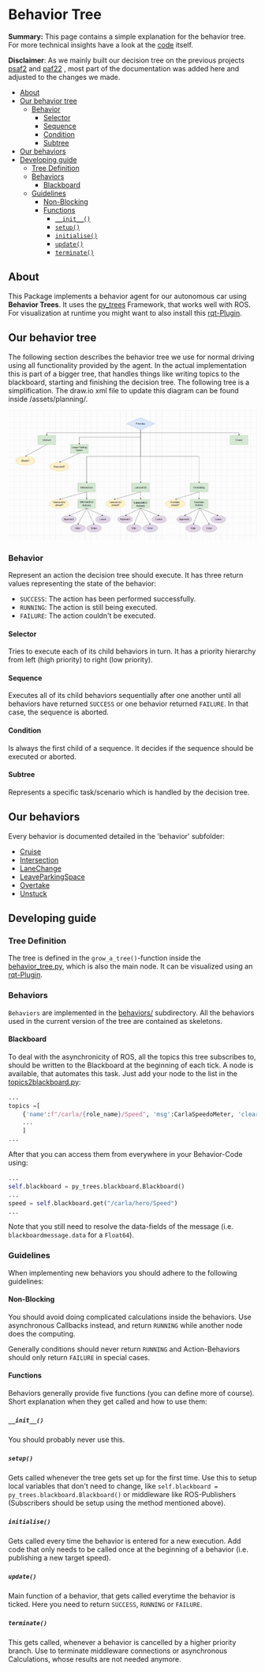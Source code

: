 # Behavior Tree

**Summary:** This page contains a simple explanation for the behavior tree. For more technical insights have a look at the [code](../../code/planning/src/behavior_agent/behaviors) itself.

**Disclaimer**: As we mainly built our decision tree on the previous projects [psaf2](https://github.com/ll7/psaf2) and [paf22](https://github.com/ll7/paf22) , most part of the documentation was added here and adjusted to the changes we made.

- [About](#about)
- [Our behavior tree](#our-behavior-tree)
  - [Behavior](#behavior)
    - [Selector](#selector)
    - [Sequence](#sequence)
    - [Condition](#condition)
    - [Subtree](#subtree)
- [Our behaviors](#our-behaviors)
- [Developing guide](#developing-guide)
  - [Tree Definition](#tree-definition)
  - [Behaviors](#behaviors)
    - [Blackboard](#blackboard)
  - [Guidelines](#guidelines)
    - [Non-Blocking](#non-blocking)
    - [Functions](#functions)
      - [`__init__()`](#__init__)
      - [`setup()`](#setup)
      - [`initialise()`](#initialise)
      - [`update()`](#update)
      - [`terminate()`](#terminate)

## About

This Package implements a behavior agent for our autonomous car using **Behavior Trees**. It uses the [py_trees](./py_trees.md) Framework, that works well with ROS.
For visualization at runtime you might want to also install this [rqt-Plugin](https://wiki.ros.org/rqt_py_trees).

## Our behavior tree

The following section describes the behavior tree we use for normal driving using all functionality provided by the agent. In the actual implementation this is part of a bigger tree, that handles things like writing topics to the blackboard, starting and finishing the decision tree.
The following tree is a simplification. The draw.io xml file to update this diagram can be found inside /assets/planning/.

![Simple Tree](../assets/planning/behaviour_tree.PNG)

### Behavior

Represent an action the decision tree should execute. It has three return values representing the state of the behavior:

- `SUCCESS`: The action has been performed successfully.
- `RUNNING`: The action is still being executed.
- `FAILURE`: The action couldn't be executed.

#### Selector

Tries to execute each of its child behaviors in turn. It has a priority hierarchy from left (high priority) to right (low priority).

#### Sequence

Executes all of its child behaviors sequentially after one another until all behaviors have returned `SUCCESS` or one behavior returned `FAILURE`. In that case, the sequence is aborted.

#### Condition

Is always the first child of a sequence. It decides if the sequence should be executed or aborted.

#### Subtree

Represents a specific task/scenario which is handled by the decision tree.

## Our behaviors

Every behavior is documented detailed in the 'behavior' subfolder:

- [Cruise](./behaviors/Cruise.md)
- [Intersection](./behaviors/Intersection.md)
- [LaneChange](./behaviors/LaneChange.md)
- [LeaveParkingSpace](./behaviors/LeaveParkingSpace.md)
- [Overtake](./behaviors/Overtake.md)
- [Unstuck](./behaviors/Unstuck.md)

## Developing guide

### Tree Definition

The tree is defined in the `grow_a_tree()`-function inside the [behavior_tree.py](../../code/planning/src/behavior_agent/behavior_tree.py), which is also the main node. It can be visualized using an [rqt-Plugin](https://wiki.ros.org/rqt_py_trees).

### Behaviors

`Behaviors` are implemented in the [behaviors/](../../code/planning/src/behavior_agent/behaviors/) subdirectory. All the behaviors used in the current version of the tree are contained as skeletons.

#### Blackboard

To deal with the asynchronicity of ROS, all the topics this tree subscribes to, should be written to the Blackboard at the beginning of each tick. A node is available, that automates this task. Just add your node to the list in the [topics2blackboard.py](../../code/planning/src/behavior_agent/behaviors/topics2blackboard.py):

``` python
...
topics =[
    {'name':f"/carla/{role_name}/Speed", 'msg':CarlaSpeedoMeter, 'clearing-policy': py_trees.common.ClearingPolicy.NEVER},
    ...
    ]
...
```

After that you can access them from everywhere in your Behavior-Code using:

``` python
...
self.blackboard = py_trees.blackboard.Blackboard()
...
speed = self.blackboard.get("/carla/hero/Speed")
...
```

Note that you still need to resolve the data-fields of the message (i.e. `blackboardmessage.data` for a `Float64`).

### Guidelines

When implementing new behaviors you should adhere to the following guidelines:

#### Non-Blocking

You should avoid doing complicated calculations inside the behaviors. Use asynchronous Callbacks instead, and return ```RUNNING``` while another node does the computing.

Generally conditions should never return ```RUNNING``` and Action-Behaviors should only return ```FAILURE``` in special cases.

#### Functions

Behaviors generally provide five functions (you can define more of course). Short explanation when they get called and how to use them:

##### `__init__()`

You should probably never use this.

##### `setup()`

Gets called whenever the tree gets set up for the first time. Use this to setup local variables that don't need to change, like ```self.blackboard = py_trees.blackboard.Blackboard()``` or middleware like ROS-Publishers (Subscribers should be setup using the method mentioned above).

##### `initialise()`

Gets called every time the behavior is entered for a new execution. Add code that only needs to be called once at the beginning of a behavior (i.e. publishing a new target speed).

##### `update()`

Main function of a behavior, that gets called everytime the behavior is ticked. Here you need to return ```SUCCESS```, ```RUNNING``` or ```FAILURE```.

##### `terminate()`

This gets called, whenever a behavior is cancelled by a higher priority branch. Use to terminate middleware connections or asynchronous Calculations, whose results are not needed anymore.
